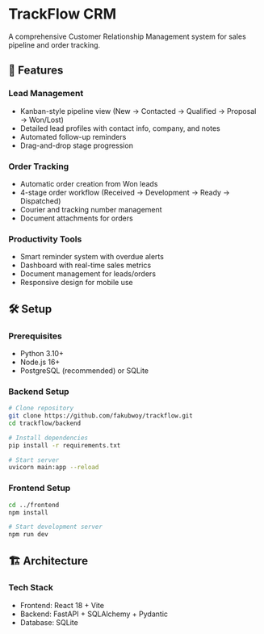 # TrackFlow CRM

A comprehensive Customer Relationship Management system for sales pipeline and order tracking.

## 🚀 Features

### Lead Management
- Kanban-style pipeline view (New → Contacted → Qualified → Proposal → Won/Lost)  
- Detailed lead profiles with contact info, company, and notes  
- Automated follow-up reminders  
- Drag-and-drop stage progression  

### Order Tracking
- Automatic order creation from Won leads  
- 4-stage order workflow (Received → Development → Ready → Dispatched)  
- Courier and tracking number management  
- Document attachments for orders  

### Productivity Tools
- Smart reminder system with overdue alerts  
- Dashboard with real-time sales metrics  
- Document management for leads/orders  
- Responsive design for mobile use  

## 🛠️ Setup

### Prerequisites
- Python 3.10+
- Node.js 16+
- PostgreSQL (recommended) or SQLite

### Backend Setup
```bash
# Clone repository
git clone https://github.com/fakubwoy/trackflow.git
cd trackflow/backend

# Install dependencies
pip install -r requirements.txt

# Start server
uvicorn main:app --reload
```
### Frontend Setup
```bash
cd ../frontend
npm install

# Start development server
npm run dev
```
## 🏗️ Architecture

### Tech Stack
- Frontend: React 18 + Vite
- Backend: FastAPI + SQLAlchemy + Pydantic
- Database: SQLite
